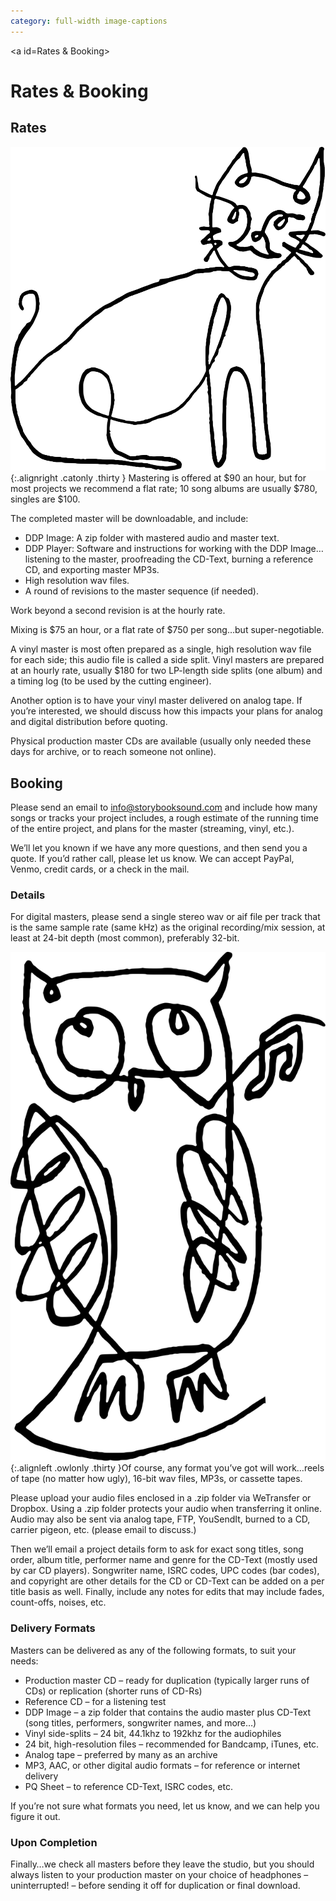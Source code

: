 ```yaml
---
category: full-width image-captions
---
```

<a id=Rates & Booking></a>
# Rates & Booking

## Rates

![Felix Sockwell Cat Sketch Excerpt](images/CatOnly.svg){:.alignright .catonly .thirty } Mastering is offered at $90 an hour, but for most projects we recommend a flat rate; 10 song albums are usually $780, singles are $100.

The completed master will be downloadable, and include:
- DDP Image: A zip folder with mastered audio and master text.
- DDP Player: Software and instructions for working with the DDP Image…listening to the master, proofreading the CD-Text, burning a reference CD, and exporting master MP3s.
- High resolution wav files.
- A round of revisions to the master sequence (if needed).

Work beyond a second revision is at the hourly rate.

Mixing is $75 an hour, or a flat rate of $750 per song…but super-negotiable.

A vinyl master is most often prepared as a single, high resolution wav file for each side; this audio file is called a side split. Vinyl masters are prepared at an hourly rate, usually $180 for two LP-length side splits (one album) and a timing log (to be used by the cutting engineer).

Another option is to have your vinyl master delivered on analog tape. If you’re interested, we should discuss how this impacts your plans for analog and digital distribution before quoting.

Physical production master CDs are available (usually only needed these days for archive, or to reach someone not online).

## Booking

Please send an email to <a href="mailto:info@storybooksound.com">info@storybooksound.com</a> and include how many songs or tracks your project includes, a rough estimate of the running time of the entire project, and plans for the master (streaming, vinyl, etc.).

We’ll let you known if we have any more questions, and then send you a quote. If you’d rather call, please let us know. We can accept PayPal, Venmo, credit cards, or a check in the mail.

### Details

For digital masters, please send a single stereo wav or aif file per track that is the same sample rate (same kHz) as the original recording/mix session, at least at 24-bit depth (most common), preferably 32-bit.

![Felix Sockwell Owl Sketch Excerpt](images/OwlOnly.svg){:.alignleft .owlonly .thirty }Of course, any format you’ve got will work…reels of tape (no matter how ugly), 16-bit wav files, MP3s, or cassette tapes.

Please upload your audio files enclosed in a .zip folder via WeTransfer or Dropbox. Using a .zip folder protects your audio when transferring it online. Audio may also be sent via analog tape, FTP, YouSendIt, burned to a CD, carrier pigeon, etc. (please email to discuss.)

Then we’ll email a project details form to ask for exact song titles, song order, album title, performer name and genre for the CD-Text (mostly used by car CD players). Songwriter name, ISRC codes, UPC codes (bar codes), and copyright are other details for the CD or CD-Text can be added on a per title basis as well. Finally, include any notes for edits that may include fades, count-offs, noises, etc.

### Delivery Formats

Masters can be delivered as any of the following formats, to suit your needs:

- Production master CD – ready for duplication (typically larger runs of CDs) or replication (shorter runs of CD-Rs)
- Reference CD – for a listening test
- DDP Image – a zip folder that contains the audio master plus CD-Text (song titles, performers, songwriter names, and more…)
- Vinyl side-splits – 24 bit, 44.1khz to 192khz for the audiophiles
- 24 bit, high-resolution files – recommended for Bandcamp, iTunes, etc.
- Analog tape – preferred by many as an archive
- MP3, AAC, or other digital audio formats – for reference or internet delivery
- PQ Sheet – to reference CD-Text, ISRC codes, etc.

If you’re not sure what formats you need, let us know, and we can help you figure it out.

### Upon Completion

Finally…we check all masters before they leave the studio, but you should always listen to your production master on your choice of headphones – uninterrupted! – before sending it off for duplication or final download.
